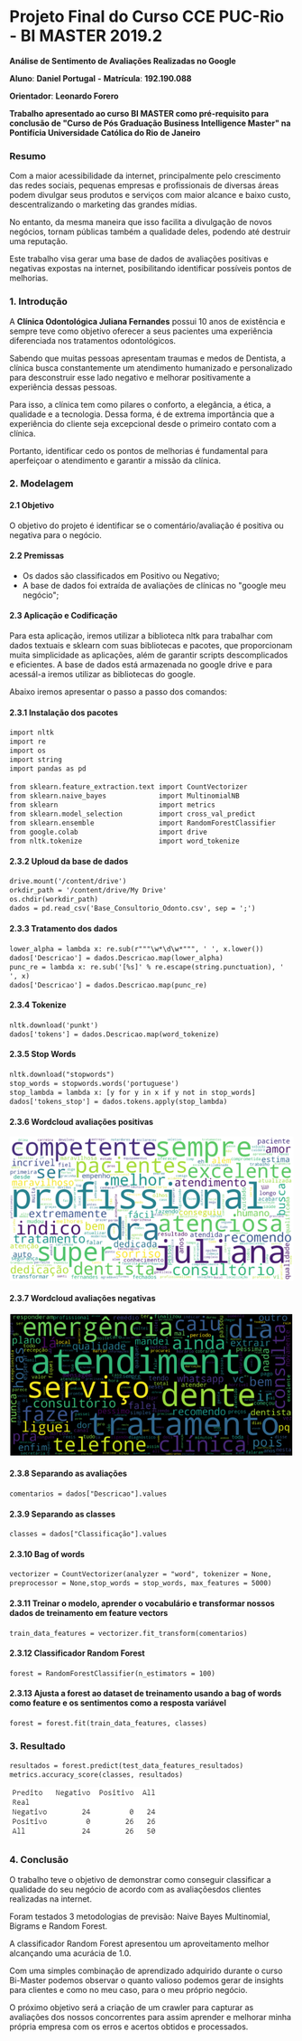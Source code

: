 # Projeto Final do Curso CCE PUC-Rio - BI MASTER 2019.2

**Análise de Sentimento de Avaliações Realizadas no Google**

**Aluno**: **Daniel Portugal** **-** **Matrícula**: **192.190.088**

**Orientador**: **Leonardo Forero**

**Trabalho apresentado ao curso BI MASTER como pré-requisito para conclusão de "Curso de Pós Graduação Business Intelligence Master" na Pontifícia Universidade Católica do Rio de Janeiro**


### **Resumo**

Com a maior acessibilidade da internet, principalmente pelo crescimento das redes sociais, pequenas empresas e profissionais de diversas áreas podem divulgar seus produtos e serviços com maior alcance e baixo custo, descentralizando o marketing das grandes mídias.

No entanto, da mesma maneira que isso facilita a divulgação de novos negócios, tornam públicas também a qualidade deles, podendo até destruir uma reputação.  

Este trabalho visa gerar uma base de dados de avaliações positivas e negativas expostas na internet, posibilitando identificar possíveis pontos 
de melhorias.

### **1. Introdução**

A **Clínica Odontológica Juliana Fernandes** possui 10 anos de existência e sempre teve como objetivo oferecer a seus pacientes uma experiência diferenciada nos tratamentos odontológicos. 

Sabendo que muitas pessoas apresentam traumas e medos de Dentista, a clínica busca constantemente um atendimento humanizado e personalizado para desconstruir esse lado negativo e melhorar positivamente a experiência dessas pessoas. 

Para isso, a clínica tem como pilares o conforto, a elegância, a ética, a qualidade e a tecnologia. Dessa forma, é de extrema importância que a experiência do cliente seja excepcional desde o primeiro contato com a clínica. 

Portanto, identificar cedo os pontos de melhorias é fundamental para aperfeiçoar o atendimento e garantir a missão da clínica. 

### **2. Modelagem**

#### **2.1 Objetivo**

O objetivo do projeto é identificar se o comentário/avaliação é positiva ou negativa para o negócio.

#### **2.2 Premissas**

- Os dados são classificados em Positivo ou Negativo;
- A base de dados foi extraída de avaliações de clínicas no "google meu negócio";

#### **2.3 Aplicação e Codificação** 

Para esta aplicação, iremos utilizar a biblioteca nltk para trabalhar com dados textuais e sklearn com suas bibliotecas e pacotes, que proporcionam muita simplicidade as aplicações, além de garantir scripts descomplicados e eficientes. A base de dados está armazenada no google drive e para acessál-a iremos utilizar as bibliotecas do google.

Abaixo iremos apresentar o passo a passo dos comandos:

#### **2.3.1 Instalação dos pacotes** 

    import nltk
    import re
    import os
    import string
    import pandas as pd    

    from sklearn.feature_extraction.text import CountVectorizer
    from sklearn.naive_bayes             import MultinomialNB
    from sklearn                         import metrics
    from sklearn.model_selection         import cross_val_predict
    from sklearn.ensemble                import RandomForestClassifier
    from google.colab                    import drive
    from nltk.tokenize                   import word_tokenize

#### **2.3.2 Uploud da base de dados** 

    drive.mount('/content/drive')
    orkdir_path = '/content/drive/My Drive'
    os.chdir(workdir_path)
    dados = pd.read_csv('Base_Consultorio_Odonto.csv', sep = ';')

#### **2.3.3 Tratamento dos dados** 

    lower_alpha = lambda x: re.sub(r"""\w*\d\w*""", ' ', x.lower())
    dados['Descricao'] = dados.Descricao.map(lower_alpha)
    punc_re = lambda x: re.sub('[%s]' % re.escape(string.punctuation), ' ', x)
    dados['Descricao'] = dados.Descricao.map(punc_re)
    
#### **2.3.4 Tokenize**     

    nltk.download('punkt')
    dados['tokens'] = dados.Descricao.map(word_tokenize)

#### **2.3.5 Stop Words**     

    nltk.download("stopwords")
    stop_words = stopwords.words('portuguese')
    stop_lambda = lambda x: [y for y in x if y not in stop_words]
    dados['tokens_stop'] = dados.tokens.apply(stop_lambda)

#### **2.3.6 Wordcloud avaliações positivas** 

![Wordcloud](https://github.com/danielportugalHTW/PROJ_BI_MASTER/blob/main/positive.PNG)

#### **2.3.7 Wordcloud avaliações negativas**  

![Wordcloud](https://github.com/danielportugalHTW/PROJ_BI_MASTER/blob/main/negative.PNG)

#### **2.3.8 Separando as avaliações**  

    comentarios = dados["Descricao"].values

#### **2.3.9 Separando as classes**  

    classes = dados["Classificação"].values
    
#### **2.3.10 Bag of words**      

    vectorizer = CountVectorizer(analyzer = "word", tokenizer = None, preprocessor = None,stop_words = stop_words, max_features = 5000)

#### **2.3.11 Treinar o modelo, aprender o vocabulário e transformar nossos dados de treinamento em feature vectors**    

    train_data_features = vectorizer.fit_transform(comentarios)    
    
#### **2.3.12 Classificador Random Forest**        

    forest = RandomForestClassifier(n_estimators = 100)
    
 #### **2.3.13 Ajusta a forest ao dataset de treinamento usando a bag of words como feature e os sentimentos como a resposta variável**   
 
    forest = forest.fit(train_data_features, classes)
    
### **3. Resultado**     

    resultados = forest.predict(test_data_features_resultados)
    metrics.accuracy_score(classes, resultados)
    
![Confusion](https://github.com/danielportugalHTW/PROJ_BI_MASTER/blob/main/confusion.PNG)
    
### **4. Conclusão**         

O trabalho teve o objetivo de demonstrar como conseguir classificar a qualidade do seu negócio de acordo com as avaliaçõesdos clientes realizadas na internet.

Foram testados 3 metodologias de previsão: Naive Bayes Multinomial, Bigrams e Random Forest.

A classificador Random Forest apresentou um aproveitamento melhor alcançando uma acurácia de 1.0.

Com uma simples combinação de aprendizado adquirido durante o curso Bi-Master podemos observar o quanto valioso podemos gerar de insights para clientes e como no meu caso, para o meu próprio negócio.

O próximo objetivo será a criação de um crawler para capturar as avaliações dos nossos concorrentes para assim aprender e melhorar minha própria empresa com os erros e acertos obtidos e processados.











